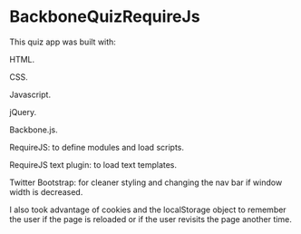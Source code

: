 BackboneQuizRequireJs
=====================

This quiz app was built with:

HTML.

CSS.

Javascript.

jQuery.

Backbone.js.

RequireJS: to define modules and load scripts.

RequireJS text plugin: to load text templates.

Twitter Bootstrap: for cleaner styling and changing the nav bar if window width is decreased.

I also took advantage of cookies and the localStorage object to remember the user if the page is reloaded or if the user revisits the page another time.
